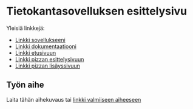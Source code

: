 # Tietokantasovelluksen esittelysivu

Yleisiä linkkejä:

* [Linkki sovellukseeni](vistiaho.users.cs.helsinki.fi/Tietokantasovellus)
* [Linkki dokumentaatiooni](/doc/dokumentaatio.pdf)
* [Linkki etusivuun](vistiaho.users.cs.helsinki.fi/Tietokantasovellus/etusivu)
* [Linkki pizzan esittelysivuun](vistiaho.users.cs.helsinki.fi/Tietokantasovellus/pizza)
* [Linkki pizzan lisäyssivuun](vistiaho.users.cs.helsinki.fi/Tietokantasovellus/pizzanlisays)

## Työn aihe

Laita tähän aihekuvaus tai [linkki valmiiseen aiheeseen](http://advancedkittenry.github.io/suunnittelu_ja_tyoymparisto/aiheet/Pizzapalvelu.html) 
